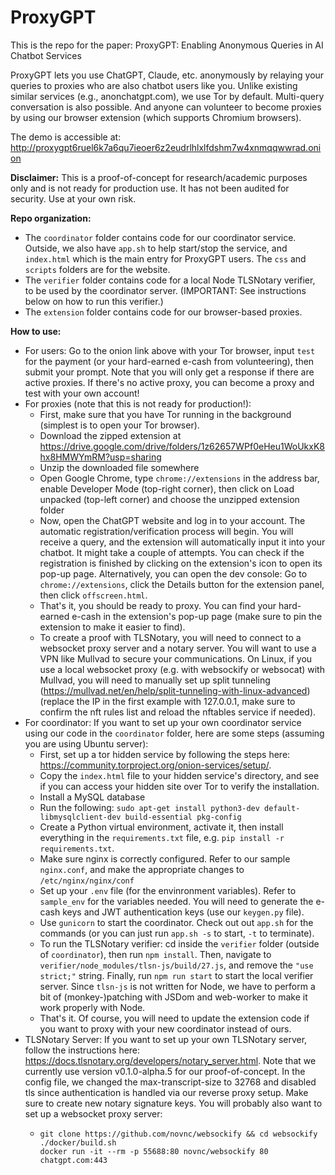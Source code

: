 # ProxyGPT

This is the repo for the paper: ProxyGPT: Enabling Anonymous Queries in AI Chatbot Services

ProxyGPT lets you use ChatGPT, Claude, etc. anonymously by relaying your queries to proxies who are also chatbot users like you.
Unlike existing similar services (e.g., anonchatgpt.com), we use Tor by default. Multi-query conversation is also possible. And anyone can volunteer to become proxies by using our browser extension (which supports Chromium browsers).

The demo is accessible at: http://proxygpt6ruel6k7a6qu7ieoer6z2eudrlhlxlfdshm7w4xnmqqwwrad.onion

**Disclaimer:** This is a proof-of-concept for research/academic purposes only and is not ready for production use. It has not been audited for security. Use at your own risk.

**Repo organization:**
- The `coordinator` folder contains code for our coordinator service. Outside, we also have `app.sh` to help start/stop the service, and `index.html` which is the main entry for ProxyGPT users. The `css` and `scripts` folders are for the website.
- The `verifier` folder contains code for a local Node TLSNotary verifier, to be used by the coordinator server. (IMPORTANT: See instructions below on how to run this verifier.)
- The `extension` folder contains code for our browser-based proxies.

**How to use:**
- For users: Go to the onion link above with your Tor browser, input `test` for the payment (or your hard-earned e-cash from volunteering), then submit your prompt. Note that you will only get a response if there are active proxies. If there's no active proxy, you can become a proxy and test with your own account!
- For proxies (note that this is not ready for production!):
  - First, make sure that you have Tor running in the background (simplest is to open your Tor browser).
  - Download the zipped extension at https://drive.google.com/drive/folders/1z62657WPf0eHeu1WoUkxK8hx8HMWYmRM?usp=sharing
  - Unzip the downloaded file somewhere
  - Open Google Chrome, type `chrome://extensions` in the address bar, enable Developer Mode (top-right corner), then click on Load unpacked (top-left corner) and choose the unzipped extension folder
  - Now, open the ChatGPT website and log in to your account. The automatic registration/verification process will begin. You will receive a query, and the extension will automatically input it into your chatbot. It might take a couple of attempts. You can check if the registration is finished by clicking on the extension's icon to open its pop-up page. Alternatively, you can open the dev console: Go to `chrome://extensions`, click the Details button for the extension panel, then click `offscreen.html`.
  - That's it, you should be ready to proxy. You can find your hard-earned e-cash in the extension's pop-up page (make sure to pin the extension to make it easier to find).
  - To create a proof with TLSNotary, you will need to connect to a websocket proxy server and a notary server. You will want to use a VPN like Mullvad to secure your communications. On Linux, if you use a local websocket proxy (e.g. with websockify or websocat) with Mullvad, you will need to manually set up split tunneling (https://mullvad.net/en/help/split-tunneling-with-linux-advanced) (replace the IP in the first example with 127.0.0.1, make sure to confirm the nft rules list and reload the nftables service if needed).
- For coordinator: If you want to set up your own coordinator service using our code in the `coordinator` folder, here are some steps (assuming you are using Ubuntu server):
  - First, set up a tor hidden service by following the steps here: https://community.torproject.org/onion-services/setup/.
  - Copy the `index.html` file to your hidden service's directory, and see if you can access your hidden site over Tor to verify the installation.
  - Install a MySQL database
  - Run the following: `sudo apt-get install python3-dev default-libmysqlclient-dev build-essential pkg-config`
  - Create a Python virtual environment, activate it, then install everything in the `requirements.txt` file, e.g. `pip install -r requirements.txt`.
  - Make sure nginx is correctly configured. Refer to our sample `nginx.conf`, and make the appropriate changes to `/etc/nginx/nginx/conf`
  - Set up your `.env` file (for the envinronment variables). Refer to `sample_env` for the variables needed. You will need to generate the e-cash keys and JWT authentication keys (use our `keygen.py` file).
  - Use `gunicorn` to start the coordinator. Check out out `app.sh` for the commands (or you can just run `app.sh -s` to start, `-t` to terminate).
  - To run the TLSNotary verifier: cd inside the `verifier` folder (outside of `coordinator`), then run `npm install`. Then, navigate to `verifier/node_modules/tlsn-js/build/27.js`, and remove the `"use strict;"` string. Finally, run `npm run start` to start the local verifier server. Since `tlsn-js` is not written for Node, we have to perform a bit of (monkey-)patching with JSDom and web-worker to make it work properly with Node.
  - That's it. Of course, you will need to update the extension code if you want to proxy with your new coordinator instead of ours.
- TLSNotary Server: If you want to set up your own TLSNotary server, follow the instructions here: https://docs.tlsnotary.org/developers/notary_server.html. Note that we currently use version v0.1.0-alpha.5 for our proof-of-concept. In the config file, we changed the max-transcript-size to 32768 and disabled tls since authentication is handled via our reverse proxy setup. Make sure to create new notary signature keys. You will probably also want to set up a websocket proxy server:
  - ```
    git clone https://github.com/novnc/websockify && cd websockify
    ./docker/build.sh
    docker run -it --rm -p 55688:80 novnc/websockify 80 chatgpt.com:443
    ```
